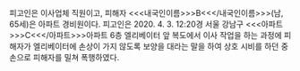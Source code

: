 피고인은 이사업체 직원이고, 피해자 <<<내국인이름>>>B<<</내국인이름>>>(남, 65세)은 아파트 경비원이다.
피고인은 2020. 4. 3. 12:20경 서울 강남구 <<<아파트>>>C<<</아파트>>>아파트 6층 엘리베이터 앞 복도에서 이사 작업을 하는 과정에 피해자가 엘리베이터에 손상이 가지 않도록 보양을 대라는 말을 하여 상호 시비를 하던 중 손으로 피해자를 밀쳐 폭행하였다.